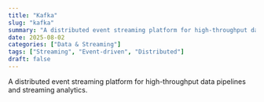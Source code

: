 ```yaml
---
title: "Kafka"
slug: "kafka"
summary: "A distributed event streaming platform for high-throughput data pipelines and streaming analytics."
date: 2025-08-02
categories: ["Data & Streaming"]
tags: ["Streaming", "Event-driven", "Distributed"]
draft: false
---
```


A distributed event streaming platform for high-throughput data pipelines and streaming analytics.
